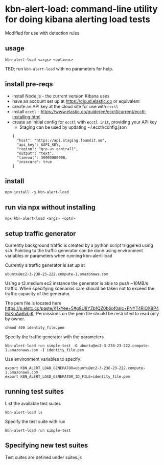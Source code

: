 kbn-alert-load: command-line utility for doing kibana alerting load tests
===============================================================================
Modified for use with detection rules

## usage

    kbn-alert-load <args> <options>

TBD; run `kbn-alert-load` with no parameters for help.


## install pre-reqs

- install Node.js - the current version Kibana uses
- have an account set up at https://cloud.elastic.co or equivalent
- create an API key at the cloud site for use with `ecctl`
- install `ecctl` - https://www.elastic.co/guide/en/ecctl/current/ecctl-installing.html
- create an initial config for `ecctl` with `ecctl init`, providing your API key 
    - Staging can be used by updating ~/.ecctl/config.json
    ```
    {
      "host": "https://api.staging.foundit.no",
      "api_key": $API_KEY,
      "region": "gcp-us-central1",
      "output": "text",
      "timeout": 30000000000,
      "insecure": true
    }
    ```


## install

    npm install -g kbn-alert-load


## run via npx without installing

    npx kbn-alert-load <args> <opts>

## setup traffic generator
Currently background traffic is created by a python script triggered using ssh.  Pointing to the traffic generator can be done using environment variables or parameters when running kbn-alert-load 

Currently a traffic generator is set up at
    
    ubuntu@ec2-3-238-23-222.compute-1.amazonaws.com 

Using a t3.medium ec2 instance the generator is able to push ~10MB/s traffic.  When specifying scenarios care should be taken not to exceed the traffic capacity of the generator. 

The pem file is located here https://p.elstc.co/paste/K1xYee+5#g8U8YZb1QZ0b6pf0alc+FNYT4RiOX9P49dKnAw6vbjK.  Permissions on the pem file should be restricted to read only by owner.

    chmod 400 identity_file.pem

Specify the traffic generator with the parameters
    
    kbn-alert-load run simple-test -G ubuntu@ec2-3-238-23-222.compute-1.amazonaws.com -I identity_file.pem

Use environment variables to specify 
    
    export KBN_ALERT_LOAD_GENERATOR=ubuntu@ec2-3-238-23-222.compute-1.amazonaws.com
    export KBN_ALERT_LOAD_GENERATOR_ID_FILE=identity_file.pem
    
## running test suites
List the available test suites
    
    kbn-alert-load ls
    
Specify the test suite with run

    kbn-alert-load run simple-test
    
## Specifying new test suites
Test suites are defined under suites.js

